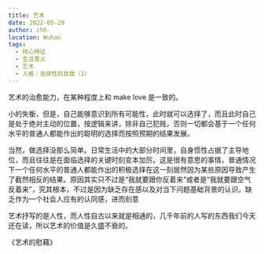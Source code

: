 ```yaml
---
title: 艺术
date: 2022-05-29
author: chh
location: Wuhan
tags:
  - 核心特征
  - 生活意义
  - 艺术
  - 人格：连续性的自我（1）
---
```


艺术的治愈能力，在某种程度上和 make love 是一致的。

小的失衡，但是，自己能够意识到所有可能性，此时就可以选择了，而且此时自己是处于绝对主动的位置，按逻辑来讲，除非自己犯贱，否则一切都会基于一个任何水平的普通人都能作出的聪明的选择而按照预期的结果发展。

当然，做选择没那么简单。日常生活中的大部分时间里，自身惯性占据了主导地位，而且往往是在面临选择的关键时刻变本加厉。这是很有意思的事情，普通情况下一个任何水平的普通人都能作出的积极选择在这一刻居然因为某些原因导致产生了截然相反的结果。原因其实只不过是“我就要跟你反着来”或者是“我就要跟空气反着来”，究其根本，不过是因为缺乏存在感以及对当下问题基础背景的认识，缺乏作为一个社会人应有的认同感，进而刻意

艺术抒写的是人性，而人性自古以来就是相通的，几千年前的人写的东西我们今天还在读，所以艺术的价值是久盛不衰的。

《艺术的慰藉》
